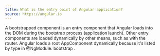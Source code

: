 ```yaml
---
title: What is the entry point of Angular application?
source: https://angular.io
---
```


A bootstrapped component is an entry component that Angular loads into the DOM during the bootstrap process (application launch). Other entry components are loaded dynamically by other means, such as with the router. Angular loads a root AppComponent dynamically because it's listed by type in @NgModule. bootstrap .
